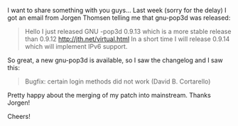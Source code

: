 I want to share something with you guys...
Last week (sorry for the delay) I got an email from Jorgen Thomsen telling me that gnu-pop3d was released:

> Hello
> I just released GNU -pop3d 0.9.13 which is a more stable release than 0.9.12
> http://jth.net/virtual.html
> In a short time I will release 0.9.14 which will implement IPv6 support.

So great, a new gnu-pop3d is available, so I saw the changelog and I saw this:

> Bugfix: certain login methods did not work (David B. Cortarello)

Pretty happy about the merging of my patch into mainstream. Thanks Jorgen!

Cheers!

